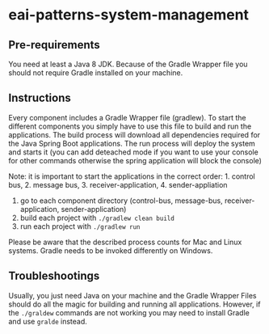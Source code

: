 # eai-patterns-system-management

## Pre-requirements
You need at least a Java 8 JDK. Because of the Gradle Wrapper file you should not require Gradle installed on your machine.

## Instructions

Every component includes a Gradle Wrapper file (gradlew). To start the different components you simply have to use this file to build and run the applications. The build process will download all dependencies required for the Java Spring Boot applications. The run process will deploy the system and starts it (you can add deteached mode if you want to use your console for other commands otherwise the spring application will block the console)

Note: it is important to start the applications in the correct order: 1. control bus, 2. message bus, 3. receiver-application, 4. sender-appliation

1. go to each component directory (control-bus, message-bus, receiver-application, sender-application)
2. build each project with `./gradlew clean build`
3. run each project with `./gradlew run`

Please be aware that the described process counts for Mac and Linux systems. Gradle needs to be invoked differently on Windows.

## Troubleshootings
Usually, you just need Java on your machine and the Gradle Wrapper Files should do all the magic for building and running all applications. However, if the `./graldew` commands are not working you may need to install Gradle and use `gralde` instead.
